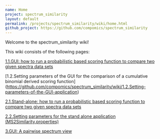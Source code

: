 ```yaml
---
name: Home
project: spectrum_similarity
layout: default
permalink: /projects/spectrum_similarity/wiki/home.html
github_project: https://github.com/compomics/spectrum_similarity
---
```


Welcome to the spectrum_similarity wiki!

This wiki consists of the following pages:

[1.1.GUI: how to run a probabilistic based scoring function to compare two given spectra data sets](https://github.com/compomics/spectrum_similarity/wiki/1.1.GUI:-how-to-run-a-probabilistic-based-scoring-function-to-compare-two-given-spectra-data-sets)

[1.2.Setting parameters of the GUI for the comparison of a cumulative binomial derived scoring function] (https://github.com/compomics/spectrum_similarity/wiki/1.2.Setting-parameters-of-the-GUI-application)


[2.1.Stand-alone: how to run a probabilistic based scoring function to compare two given spectra data sets](https://github.com/compomics/spectrum_similarity/wiki/2.1.Stand-alone:-how-to-run-a-probabilistic-based-scoring-function-to-compare-two-given-spectra-data-sets)
    
[2.2.Setting parameters for the stand alone application (MS2Similarity.properties)](https://github.com/compomics/spectrum_similarity/wiki/2.2.Setting-parameters-of-the-stand-alone-application-%28MS2Similarity.properties%29)




[3.GUI: A pairwise spectrum view](https://github.com/compomics/spectrum_similarity/wiki/3.GUI:-a-pairwise-spectrum-view)





